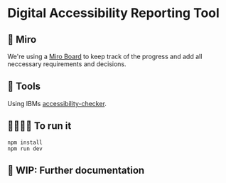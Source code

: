 # Digital Accessibility Reporting Tool

## 🍾 Miro

We're using a [Miro Board](https://miro.com/app/board/uXjVKOZ4DNM=/) to keep track of the progress and add all neccessary requirements and decisions.

## 🔨 Tools

Using IBMs [accessibility-checker](https://www.npmjs.com/package/accessibility-checker).

## 🏃🏻‍♂️‍➡️ To run it

```
npm install
npm run dev
```

## 🚧 WIP: Further documentation
